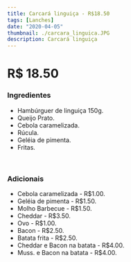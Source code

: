```yaml
---
title: Carcará linguiça - R$18.50
tags: [Lanches]
date: "2020-04-05"
thumbnail: ./carcara_linguica.JPG
description: Carcará linguiça
---
```


# R$ 18.50

<h3 id="unordered">
<strong>
<strong>Ingredientes</strong>
</strong>
</h3>
<ul>
    <li>Hambúrguer de linguiça 150g.</li>
    <li>Queijo Prato.</li>
    <li>Cebola caramelizada.</li>
    <li>Rúcula.</li>
    <li>Geléia de pimenta.</li>
    <li>Fritas.</li>
</ul>

<br />

<h3>
<strong>
<strong>Adicionais</strong>
</strong>
</h3>
<ul>
    <li>Cebola caramelizada - R$1.00.</li>
    <li>Geléia de pimenta - R$1.50.</li>
    <li>Molho Barbecue - R$1.50.</li>
    <li>Cheddar - R$3.50.</li>
    <li>Ovo - R$1.00.</li>
    <li>Bacon - R$2.50.</li>
    <li>Batata frita - R$2.50.</li>
    <li>Cheddar e Bacon na batata - R$4.00.</li>
    <li>Muss. e Bacon na batata - R$4.00.</li>
</ul>